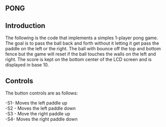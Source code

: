 ## PONG
## Introduction

The following is the code that implements a simples 1-player pong game.
The goal is to pass the ball back and forth without it letting it get pass
the paddle on the left or the right. The ball with bounce off the top and bottom fence
but the game will reset if the ball touches the walls on the left and right.
The score is kept on the bottom center of the LCD screen and is displayed in base 10.

## Controls

The button controls are as follows:

-S1- Moves the left paddle up                                                                 
-S2 - Moves the left paddle down                                                                        
-S3 - Move the right paddle up                                                                                       
-S4- Moves the right paddle down                                                                        

